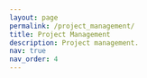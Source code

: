 ```yaml
---
layout: page
permalink: /project_management/
title: Project Management
description: Project management.
nav: true
nav_order: 4
---
```

